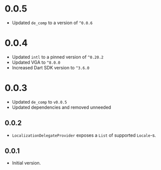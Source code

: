 # 0.0.5

* Updated `de_comp` to a version of `^0.0.6`

# 0.0.4

* Updated `intl` to a pinned version of `^0.20.2`
* Updated VGA to `^8.0.0`
* Increased Dart SDK version to `^3.6.0`

# 0.0.3

* Updated `de_comp` to `v0.0.5`
* Updated dependencies and removed unneeded

## 0.0.2

* `LocalizationDelegateProvider` exposes a `List` of supported `Locale`-s.

## 0.0.1

* Initial version.
